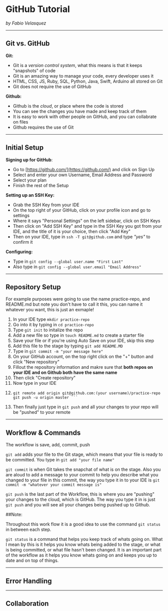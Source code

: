 # GitHub Tutorial

_by Fabio Velasquez_

---
## Git vs. GitHub
**Git:**

- Git is a _version control system_, what this means is that it keeps "snapshots" of code
- Git is an amazing way to manage your code, every developer uses it
- HTML, CSS, JS, Ruby, SQL, Python, Java, Swift, Arduino all stored on Git 
- Git does not require the use of GitHub

**Github:**

- Github is the _cloud_, or place where the code is stored
- You can see the changes you have made and keep track of them
- It is easy to work with other people on GitHub, and you can collabrate on files
- Github requires the use of Git 


---
## Initial Setup
**Signing up for GitHub**:

- Go to [https://github.com/](https://github.com/) and click on Sign Up
- Select and enter your own Username, Email Address and Password
- Select your plan
- Finish the rest of the Setup

**Setting up an SSH Key:**

- Grab the SSH Key from your IDE
- On the top right of your GitHub, click on your profile icon and go to settings
- Where it says "Personal Settings" on the left sidebar, click on SSH Keys
- Then click on "Add SSH Key" and type in the SSH Key you got from your IDE, and the title of it is your choice, then click "Add Key"
- Then on your IDE, type in `ssh -T git@github.com` and type _"yes"_ to confirm it

**Configuring:**

- Type in `git config --global user.name "First Last"`
- Also type in `git config --global user.email "Email Address"`



---
## Repository Setup
For example purposes were going to use the name practice-repo, and README.md but note you don't have to call it this, you can name it whatever you want, this is just an exmaple!

1. In your IDE type `mkdir practice-repo`
2. Go into it by typing in `cd practice-repo`
3. Type `git init` to initalize the repo
4. Add a new file so type in `touch README.md` to create a starter file
5. Save your file or if you're using Auto Save on your IDE, skip this step
6. Add this file to the stage by typing `git add README.MD`
7. Type in `git commit -m "your message here"`
8. On your GitHub account, on the top right click on the "+" button and click "New repository"
9. Fillout the repository information and makre sure that **both repos on your IDE and on Github both have the same name**
10. Then click "Create repository"
11. Now type in your IDE
12. ```
    git remote add origin git@github.com:(your username)/practice-repo
    git push -u origin master ```
    
9. Then finally just type in `git push` and all your changes to your repo will be "pushed" to your remote


---
## Workflow & Commands
The workflow is save, add, commit, push

`git add` adds your file to the Git stage, which means that your file is ready to be committed. You type in `git add "your file name"`

`git commit` is when Git takes the snapchat of what is on the stage. Also you are aloud to add a message to your commit to help you describe what you changed to your file in this commit, the way you type it in to your IDE is `git commit -m "whatever your commit message is"`

`git push` is the last part of the Workflow, this is where you are "pushing" your changes to the cloud, which is GitHub. The way you type it in is just `git push` and you will see all your changes being pushed up to Github.

##Note:

Throughout this work flow it is a good idea to use the command `git status` in between each step.

`git status` is a command that helps you keep track of whats going on. What I mean by this is it helps you know whats being added to the stage, or what is being committed, or what file hasn't been changed. It is an important part of the workflow as it helps you know whats going on and keeps you up to date and on top of things.


___
## Error Handling



___
## Collaboration